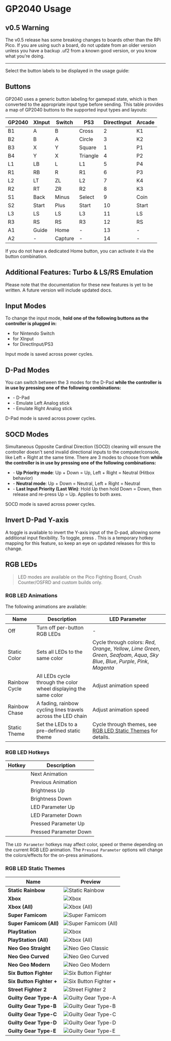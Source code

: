 # GP2040 Usage

## v0.5 Warning

The v0.5 release has some breaking changes to boards other than the RPi Pico. If you are using such a board, do not update from an older version unless you have a backup .uf2 from a known good version, or you know what you're doing.

---

Select the button labels to be displayed in the usage guide: <label-selector></label-selector>

## Buttons

GP2040 uses a generic button labeling for gamepad state, which is then converted to the appropriate input type before sending. This table provides a map of GP2040 buttons to the supported input types and layouts:

| GP2040  | XInput | Switch  | PS3          | DirectInput  | Arcade |
| ------- | ------ | ------- | ------------ | ------------ | ------ |
| B1      | A      | B       | Cross        | 2            | K1     |
| B2      | B      | A       | Circle       | 3            | K2     |
| B3      | X      | Y       | Square       | 1            | P1     |
| B4      | Y      | X       | Triangle     | 4            | P2     |
| L1      | LB     | L       | L1           | 5            | P4     |
| R1      | RB     | R       | R1           | 6            | P3     |
| L2      | LT     | ZL      | L2           | 7            | K4     |
| R2      | RT     | ZR      | R2           | 8            | K3     |
| S1      | Back   | Minus   | Select       | 9            | Coin   |
| S2      | Start  | Plus    | Start        | 10           | Start  |
| L3      | LS     | LS      | L3           | 11           | LS     |
| R3      | RS     | RS      | R3           | 12           | RS     |
| A1      | Guide  | Home    | -            | 13           | -      |
| A2      | -      | Capture | -            | 14           | -      |

If you do not have a dedicated Home button, you can activate it via the <hotkey v-bind:buttons='["S1", "S2", "Up"]'></hotkey> button combination.

## Additional Features: Turbo & LS/RS Emulation

Please note that the documentation for these new features is yet to be written. A future version will include updated docs.

## Input Modes

To change the input mode, **hold one of the following buttons as the controller is plugged in:**

* <hotkey v-bind:buttons='["B1"]'></hotkey> for Nintendo Switch
* <hotkey v-bind:buttons='["B2"]'></hotkey> for XInput
* <hotkey v-bind:buttons='["B3"]'></hotkey> for DirectInput/PS3

Input mode is saved across power cycles.

## D-Pad Modes

You can switch between the 3 modes for the D-Pad **while the controller is in use by pressing one of the following combinations:**

* <hotkey v-bind:buttons='["S1", "S2", "Down"]'></hotkey> - D-Pad
* <hotkey v-bind:buttons='["S1", "S2", "Left"]'></hotkey> - Emulate Left Analog stick
* <hotkey v-bind:buttons='["S1", "S2", "Right"]'></hotkey> - Emulate Right Analog stick

D-Pad mode is saved across power cycles.

## SOCD Modes

Simultaneous Opposite Cardinal Direction (SOCD) cleaning will ensure the controller doesn't send invalid directional inputs to the computer/console, like Left + Right at the same time. There are 3 modes to choose from **while the controller is in use by pressing one of the following combinations:**

* <hotkey v-bind:buttons='["S2", "A1", "Up"]'></hotkey> - **Up Priority mode**: Up + Down = Up, Left + Right = Neutral (Hitbox behavior)
* <hotkey v-bind:buttons='["S2", "A1", "Down"]'></hotkey> - **Neutral mode**: Up + Down = Neutral, Left + Right = Neutral
* <hotkey v-bind:buttons='["S2", "A1", "Left"]'></hotkey> - **Last Input Priority (Last Win)**: Hold Up then hold Down = Down, then release and re-press Up = Up. Applies to both axes.

SOCD mode is saved across power cycles.

## Invert D-Pad Y-axis

A toggle is available to invert the Y-axis input of the D-pad, allowing some additional input flexibility. To toggle, press <hotkey v-bind:buttons='["S2", "A1", "Right"]'></hotkey>. This is a temporary hotkey mapping for this feature, so keep an eye on updated releases for this to change.

## RGB LEDs

> LED modes are available on the Pico Fighting Board, Crush Counter/OSFRD and custom builds only.

### RGB LED Animations

The following animations are available:

| Name | Description | LED Parameter |
| - | - | - |
| Off | Turn off per-button RGB LEDs | - |
| Static Color | Sets all LEDs to the same color | Cycle through colors: *Red*, *Orange*, *Yellow*, *Lime Green*, *Green*, *Seafoam*, *Aqua*, *Sky Blue*, *Blue*, *Purple*, *Pink*, *Magenta* |
| Rainbow Cycle | All LEDs cycle through the color wheel displaying the same color | Adjust animation speed |
| Rainbow Chase | A fading, rainbow cycling lines travels across the LED chain | Adjust animation speed |
| Static Theme | Set the LEDs to a pre-defined static theme | Cycle through themes, see [RGB LED Static Themes](#rgb-led-static-themes) for details. |

### RGB LED Hotkeys

| Hotkey | Description |
| - | - |
| <hotkey v-bind:buttons='["S1", "S2", "B3"]'></hotkey> | Next Animation |
| <hotkey v-bind:buttons='["S1", "S2", "B1"]'></hotkey> | Previous Animation |
| <hotkey v-bind:buttons='["S1", "S2", "B4"]'></hotkey> | Brightness Up |
| <hotkey v-bind:buttons='["S1", "S2", "B2"]'></hotkey> | Brightness Down |
| <hotkey v-bind:buttons='["S1", "S2", "R1"]'></hotkey> | LED Parameter Up |
| <hotkey v-bind:buttons='["S1", "S2", "R2"]'></hotkey> | LED Parameter Down |
| <hotkey v-bind:buttons='["S1", "S2", "L1"]'></hotkey> | Pressed Parameter Up |
| <hotkey v-bind:buttons='["S1", "S2", "L2"]'></hotkey> | Pressed Parameter Down |

The `LED Parameter` hotkeys may affect color, speed or theme depending on the current RGB LED animation. The `Pressed Parameter` options will change the colors/effects for the on-press animations.

### RGB LED Static Themes

| Name | Preview |
| - | - |
| **Static Rainbow** | ![Static Rainbow](./assets/images/led-themes/static-rainbow.png) |
| **Xbox** | ![Xbox](./assets/images/led-themes/xbox.png) |
| **Xbox (All)** | ![Xbox (All)](./assets/images/led-themes/xbox-all.png) |
| **Super Famicom** | ![Super Famicom](./assets/images/led-themes/super-famicom.png) |
| **Super Famicom (All)** | ![Super Famicom (All)](./assets/images/led-themes/super-famicom-all.png) |
| **PlayStation** | ![Xbox](./assets/images/led-themes/playstation.png) |
| **PlayStation (All)** | ![Xbox (All)](./assets/images/led-themes/playstation-all.png) |
| **Neo Geo Straight** | ![Neo Geo Classic](./assets/images/led-themes/neogeo-straight.png) |
| **Neo Geo Curved** | ![Neo Geo Curved](./assets/images/led-themes/neogeo-curved.png) |
| **Neo Geo Modern** | ![Neo Geo Modern](./assets/images/led-themes/neogeo-modern.png) |
| **Six Button Fighter** | ![Six Button Fighter](./assets/images/led-themes/six-button-fighter.png) |
| **Six Button Fighter +** | ![Six Button Fighter +](./assets/images/led-themes/six-button-fighter-plus.png) |
| **Street Fighter 2** | ![Street Fighter 2](./assets/images/led-themes/street-fighter-2.png) |
| **Guilty Gear Type-A** | ![Guilty Gear Type-A](./assets/images/led-themes/guilty-gear-type-a.png) |
| **Guilty Gear Type-B** | ![Guilty Gear Type-B](./assets/images/led-themes/guilty-gear-type-b.png) |
| **Guilty Gear Type-C** | ![Guilty Gear Type-C](./assets/images/led-themes/guilty-gear-type-c.png) |
| **Guilty Gear Type-D** | ![Guilty Gear Type-D](./assets/images/led-themes/guilty-gear-type-d.png) |
| **Guilty Gear Type-E** | ![Guilty Gear Type-E](./assets/images/led-themes/guilty-gear-type-e.png) |
